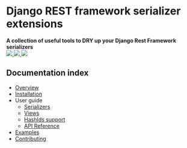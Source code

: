 <div class="index">
  <h1>Django REST framework serializer extensions</h1>
  <strong>
    A collection of useful tools to DRY up your Django Rest Framework
    serializers
  </strong>
  <div class="index__badges">
    <a href="https://github.com/HousekeepLtd/django-rest-framework-serializer-extensions/actions/workflows/test.yml?query=branch%3Amaster">
      <img src="https://github.com/HousekeepLtd/django-rest-framework-serializer-extensions/actions/workflows/test.yml/badge.svg?branch=master">
    </a>
    <a href="http://codecov.io/github/HousekeepLtd/django-rest-framework-serializer-extensions?branch=master">
      <img src="https://img.shields.io/codecov/c/github/HousekeepLtd/django-rest-framework-serializer-extensions/master.svg">
    </a>
    <a href="https://pypi.python.org/pypi/djangorestframework-serializer-extensions">
      <img src="https://img.shields.io/pypi/v/djangorestframework-serializer-extensions.svg">
    </a>
  </div>
</div>

## Documentation index
* [Overview](overview.md)
* [Installation](installation.md)
* User guide
    * [Serializers](usage-serializers.md)
    * [Views](usage-views.md)
    * [HashIds support](usage-hashids.md)
    * [API Reference](usage-api.md)
* [Examples](examples.md)
* [Contributing](contributing.md)
